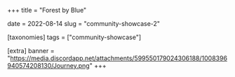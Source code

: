 +++
title = "Forest by Blue"

date = 2022-08-14
slug = "community-showcase-2"

[taxonomies]
tags = ["community-showcase"]

[extra]
banner = "https://media.discordapp.net/attachments/599550179024306188/1008396940574208130/Journey.png"
+++
